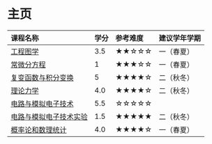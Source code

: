 # 主页

| 课程名称 | 学分 | 参考难度 | 建议学年学期 |
|:--|:--|:--|:--|
| [工程图学](engineering_drawing/) | 3.5 | ★★☆☆☆ | 一（春夏） |
| [常微分方程](ode/) | 1 | ★★★☆☆ | 一（春夏） | 
| [复变函数与积分变换](Complex_Variable_Functions&Integral_Transformation/) | 5 | ★★★★☆ | 二（秋冬） |
| [理论力学](Theoretical_Mechanics/) | 4.0 | ★★★★☆ | 二（秋冬） | 
| [电路与模拟电子技术](Electric_Circuit_and_Analog_Electronic_Technology/) | 5.5 | ☆☆☆☆☆ | 
| [电路与模拟电子技术实验](Electric_Circuit_and_Analog_Electronic_Technology_Experience/) | 1.5 | ★★★★★ | 二（秋冬） |
| [概率论和数理统计](Probability_and_Statistics/) | 4.0 | ★★★★☆ | 一（春夏） | 
